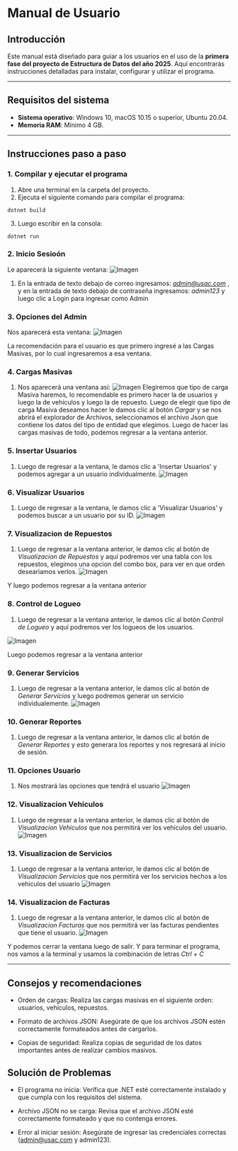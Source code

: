 # Manual de Usuario

## Introducción
Este manual está diseñado para guiar a los usuarios en el uso de la **primera fase del proyecto de Estructura de Datos del año 2025**. Aquí encontrarás instrucciones detalladas para instalar, configurar y utilizar el programa.

---

## Requisitos del sistema
- **Sistema operativo**: Windows 10, macOS 10.15 o superior, Ubuntu 20.04.
- **Memoria RAM**: Mínimo 4 GB.

---

## Instrucciones paso a paso

### 1. Compilar y ejecutar el programa
1. Abre una terminal en la carpeta del proyecto.
2. Ejecuta el siguiente comando para compilar el programa:
~~~
dotnet build
~~~
3. Luego escribir en la consola:
~~~ 
dotnet run 
~~~

### 2. Inicio Sesioón

Le aparecerá la siguiente ventana:
![Imagen](ImagenesUsuario/image.png)


1. En la entrada de texto debajo de correo ingresamos: *admin@usac.com* , y en la entrada de texto debajo de contraseña ingresamos: *admin123* y luego clic a Login para ingresar como Admin

### 3. Opciones del Admin
Nos aparecerá esta ventana: 
![Imagen](ImagenesUsuario/image_copy.png)

La recomendación para el usuario es que primero ingresé a las Cargas Masivas, por lo cual ingresaremos a esa ventana.

### 4. Cargas Masivas

1. Nos aparecerá una ventana así: 
![Imagen](ImagenesUsuario/image_copy_2.png)
Elegiremos que tipo de carga Masiva haremos, lo recomendable es primero hacer la de usuarios y luego la de vehículos y luego la de repuesto. Luego de elegir que tipo de carga Masiva deseamos hacer le damos clic al botón *Cargar* y se nos abrirá el explorador de Archivos, seleccionamos el archivo Json que contiene los datos del tipo de entidad que elegimos. Luego  de hacer las cargas masivas de todo, podemos regresar a la ventana anterior.

### 5. Insertar Usuarios

1. Luego de regresar a la ventana, le damos clic a 'Insertar Usuarios' y podemos agregar a un usuario individualmente.
![Imagen](ImagenesUsuario/image_copy_3.png)

### 6. Visualizar Usuarios

1. Luego de regresar a la ventana, le damos clic a 'Visualizar Usuarios' y podemos buscar a un usuario por su ID.
![Imagen](ImagenesUsuario/image_copy_4.png)

### 7. Visualizacion de Repuestos

1. Luego de regresar a la ventana anterior, le damos clic al botón de *Visualizacion de Repuestos* y aquí podremos ver una tabla con los repuestos, elegimos una opcion del combo box, para ver en que orden deseariamos verlos.
![Imagen](ImagenesUsuario/image_copy_5.png)


Y luego podemos regresar a la ventana anterior

### 8. Control de Logueo

1. Luego de regresar a la ventana anterior, le damos clic al botón *Control de Logueo* y aquí podremos ver los logueos de los usuarios.

![Imagen](ImagenesUsuario/image_copy_6.png)

Luego podemos regresar a la ventana anterior

### 9. Generar Servicios

1. Luego de regresar a la ventana anterior, le damos clic al botón de *Generar Servicios* y luego podremos generar un servicio individualemente.
![Imagen](ImagenesUsuario/image_copy_7.png)

### 10. Generar Reportes

1. Luego de regresar a la ventana anterior, le damos clic al botón de *Generar Reportes* y esto generara los reportes y nos regresará al inicio de sesión.

### 11. Opciones Usuario

1. Nos mostrará las opciones que tendrá el usuario
![Imagen](ImagenesUsuario/image_copy_8.png)

### 12. Visualizacion Vehiculos

1. Luego de regresar a la ventana anterior, le damos clic al botón de *Visualizacion Vehiculos* que nos permitirá ver los vehiculos del usuario.
![Imagen](ImagenesUsuario/image_copy_9.png)

### 13. Visualizacion de Servicios

1. Luego de regresar a la ventana anterior, le damos clic al botón de *Visualizacion Servicios* que nos permitirá ver los servicios hechos a los vehiculos del usuario
![Imagen](ImagenesUsuario/image_copy_10.png)

### 14. Visualizacion de Facturas

1. Luego de regresar a la ventana anterior, le damos clic al botón de *Visualizacion Facturas* que nos permitirá ver las facturas pendientes que tiene el usuario.
![Imagen](ImagenesUsuario/image_copy_11.png)


Y podemos cerrar la ventana luego de salir. Y para terminar el programa, nos vamos a la terminal y usamos la combinación de letras *Ctrl + C*

---

## Consejos y recomendaciones

- Orden de cargas: Realiza las cargas masivas en el siguiente orden: usuarios, vehículos, repuestos.

- Formato de archivos JSON: Asegúrate de que los archivos JSON estén correctamente formateados antes de cargarlos.

- Copias de seguridad: Realiza copias de seguridad de los datos importantes antes de realizar cambios masivos.


## Solución de Problemas
- El programa no inicia: Verifica que .NET esté correctamente instalado y que cumpla con los requisitos del sistema.

- Archivo JSON no se carga: Revisa que el archivo JSON esté correctamente formateado y que no contenga errores.

- Error al iniciar sesión: Asegúrate de ingresar las credenciales correctas (admin@usac.com y admin123).